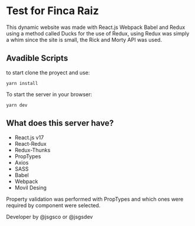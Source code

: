 # Test for Finca Raiz
This dynamic website was made with React.js Webpack Babel and Redux using a method called Ducks for the use of Redux, using Redux was simply a whim since the site is small, the Rick and Morty API was used.

## Avadible Scripts
to start clone the proyect and use: 
```
yarn install
```
To start the server in your browser:
```
yarn dev
```

## What does this server have?
* React.js v17
* React-Redux
* Redux-Thunks 
* PropTypes
* Axios
* SASS
* Babel
* Webpack
* Movil Desing

Property validation was performed with PropTypes and which ones were required by component were selected.

Developer by @jsgsco or @jsgsdev